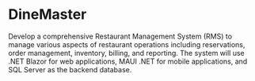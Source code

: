 # DineMaster
Develop a comprehensive Restaurant Management System (RMS) to manage various aspects of restaurant operations including reservations, order management, inventory, billing, and reporting. The system will use .NET Blazor for web applications, MAUI .NET for mobile applications, and SQL Server as the backend database.
